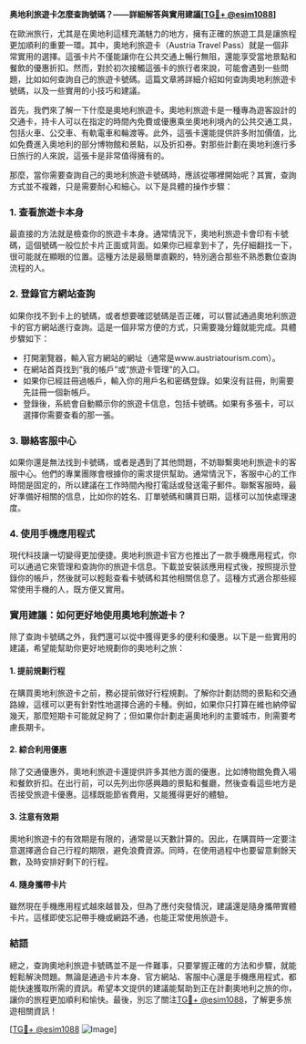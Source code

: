 **奥地利旅遊卡怎麼查詢號碼？——詳細解答與實用建議[[TG💪+ @esim1088](https://t.me/s/esim1088)]**

在歐洲旅行，尤其是在奧地利這樣充滿魅力的地方，擁有正確的旅遊工具是讓旅程更加順利的重要一環。其中，奧地利旅遊卡（Austria Travel Pass）就是一個非常實用的選擇。這張卡片不僅能讓你在公共交通上暢行無阻，還能享受當地景點和餐飲的優惠折扣。然而，對於初次接觸這張卡的旅行者來說，可能會遇到一些問題，比如如何查詢自己的旅遊卡號碼。這篇文章將詳細介紹如何查詢奧地利旅遊卡號碼，以及一些實用的小技巧和建議。

首先，我們來了解一下什麼是奧地利旅遊卡。奧地利旅遊卡是一種專為遊客設計的交通卡，持卡人可以在指定的時間內免費或優惠乘坐奧地利境內的公共交通工具，包括火車、公交車、有軌電車和輪渡等。此外，這張卡還能提供許多附加價值，比如免費進入奧地利的部分博物館和景點，以及折扣券。對那些計劃在奧地利進行多日旅行的人來說，這張卡是非常值得擁有的。

那麼，當你需要查詢自己的奧地利旅遊卡號碼時，應該從哪裡開始呢？其實，查詢方式並不複雜，只是需要耐心和細心。以下是具體的操作步驟：

### 1. 查看旅遊卡本身

最直接的方法就是檢查你的旅遊卡本身。通常情況下，奧地利旅遊卡會印有卡號碼，這個號碼一般位於卡片正面或背面。如果你已經拿到卡了，先仔細翻找一下，很可能就在顯眼的位置。這種方法是最簡單直觀的，特別適合那些不熟悉數位查詢流程的人。

### 2. 登錄官方網站查詢

如果你找不到卡上的號碼，或者想要確認號碼是否正確，可以嘗試通過奧地利旅遊卡的官方網站進行查詢。這是一個非常方便的方式，只需要幾分鐘就能完成。具體步驟如下：

- 打開瀏覽器，輸入官方網站的網址（通常是www.austriatourism.com）。
- 在網站首頁找到“我的帳戶”或“旅遊卡管理”的入口。
- 如果你已經註冊過帳戶，輸入你的用戶名和密碼登錄。如果沒有註冊，則需要先註冊一個新帳戶。
- 登錄後，系統會自動顯示你的旅遊卡信息，包括卡號碼。如果有多張卡，可以選擇你需要查看的那一張。

### 3. 聯絡客服中心

如果你還是無法找到卡號碼，或者是遇到了其他問題，不妨聯繫奧地利旅遊卡的客服中心。他們的專業團隊會根據你的需求提供幫助。通常情況下，客服中心的工作時間是固定的，所以建議在工作時間內撥打電話或發送電子郵件。聯繫客服時，最好準備好相關的信息，比如你的姓名、訂單號碼和購買日期，這樣可以加快處理速度。

### 4. 使用手機應用程式

現代科技讓一切變得更加便捷。奧地利旅遊卡官方也推出了一款手機應用程式，你可以通過它來管理和查詢你的旅遊卡信息。下載並安裝該應用程式後，按照提示登錄你的帳戶，然後就可以輕鬆查看卡號碼和其他相關信息了。這種方式適合那些經常使用手機的人，既方便又實用。

### 實用建議：如何更好地使用奧地利旅遊卡？

除了查詢卡號碼之外，我們還可以從中獲得更多的便利和優惠。以下是一些實用的建議，希望能幫助你更好地規劃你的奧地利之旅：

#### 1. 提前規劃行程

在購買奧地利旅遊卡之前，務必提前做好行程規劃。了解你計劃訪問的景點和交通路線，這樣可以更有針對性地選擇合適的卡種。例如，如果你只打算在維也納停留幾天，那麼短期卡可能就足夠了；但如果你計劃走遍奧地利的主要城市，則需要考慮長期卡。

#### 2. 綜合利用優惠

除了交通優惠外，奧地利旅遊卡還提供許多其他方面的優惠，比如博物館免費入場和餐飲折扣。在出行前，可以先列出你感興趣的景點和餐廳，然後查看這些地方是否接受旅遊卡優惠。這樣既能節省費用，又能獲得更好的體驗。

#### 3. 注意有效期

奧地利旅遊卡的有效期是有限的，通常是以天數計算的。因此，在購買時一定要注意選擇適合自己行程的期限，避免浪費資源。同時，在使用過程中也要留意剩餘天數，及時安排好剩下的行程。

#### 4. 隨身攜帶卡片

雖然現在手機應用程式越來越普及，但為了應付突發情況，建議還是隨身攜帶實體卡片。這樣即使忘記帶手機或網路不通，也能正常使用旅遊卡。

### 結語

總之，查詢奧地利旅遊卡號碼並不是一件難事，只要掌握正確的方法和步驟，就能輕鬆解決問題。無論是通過卡片本身、官方網站、客服中心還是手機應用程式，都能快速獲取所需的資訊。希望本文提供的建議能幫助到正在計劃奧地利之旅的你，讓你的旅程更加順利和愉快。最後，別忘了關注[TG💪+ @esim1088](https://t.me/s/esim1088)，了解更多旅遊相關資訊！

[[TG💪+ @esim1088](https://t.me/s/esim1088) ![Image](https://i.postimg.cc/4NQfJmqS/Snipaste-2025-05-13-00-14-12.png)]